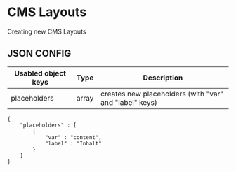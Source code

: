 CMS Layouts
==========

Creating new CMS Layouts

JSON CONFIG
-----------

| Usabled object keys | Type   |  Description
| ------------------- | ------ | -------------
| placeholders		  | array  | creates new placeholders (with "var" and "label" keys)

```
{
    "placeholders" : [
    	{
    		"var" : "content", 
    		"label" : "Inhalt"
    	}
    ]
}
```
